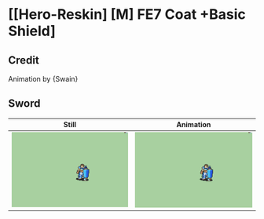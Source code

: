 # [\[Hero-Reskin\] \[M\] FE7 Coat +Basic Shield]

## Credit

Animation by {Swain}

## Sword

| Still | Animation |
| :---: | :-------: |
| ![Sword still](./Sword_000.png) | ![Sword animation](./Sword.gif) |
